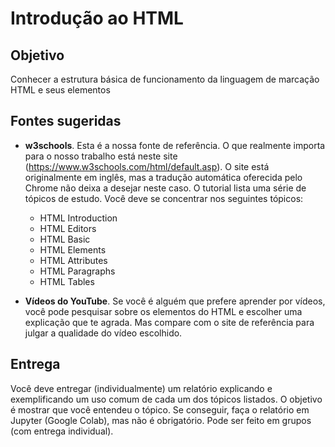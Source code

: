 # Introdução ao HTML

## Objetivo

Conhecer a estrutura básica de funcionamento da linguagem de marcação HTML e seus elementos

## Fontes sugeridas

- **w3schools**. Esta é a nossa fonte de referência. O que realmente importa para o nosso trabalho está neste site (https://www.w3schools.com/html/default.asp). O site está originalmente em inglês, mas a tradução automática oferecida pelo Chrome não deixa a desejar neste caso. O tutorial lista uma série de tópicos de estudo. Você deve se concentrar nos seguintes tópicos:
    - HTML Introduction
    - HTML Editors
    - HTML Basic
    - HTML Elements
    - HTML Attributes
    - HTML Paragraphs
    - HTML Tables

- **Vídeos do YouTube**. Se você é alguém que prefere aprender por vídeos, você pode pesquisar sobre os elementos do HTML e escolher uma explicação que te agrada. Mas compare com o site de referência para julgar a qualidade do vídeo escolhido. 

## Entrega

Você deve entregar (individualmente) um relatório explicando e exemplificando um uso comum de cada um dos tópicos listados. O objetivo é mostrar que você entendeu o tópico. Se conseguir, faça o relatório em Jupyter (Google Colab), mas não é obrigatório. Pode ser feito em grupos (com entrega individual).
